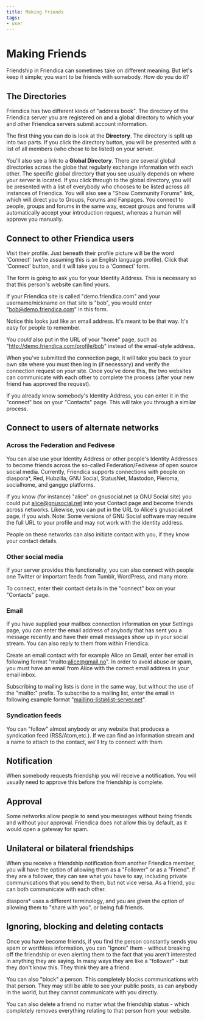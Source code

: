 ```yaml
---
title: Making friends
tags:
- user
---
```

# Making Friends

Friendship in Friendica can sometimes take on different meaning.
But let's keep it simple; you want to be friends with somebody.
How do you do it?

## The Directories

Friendica has two different kinds of "address book".
The directory of the Friendica server you are registered on and a global directory to which your and other Friendica servers submit account information.

The first thing you can do is look at the **Directory**.
The directory is split up into two parts.
If you click the directory button, you will be presented with a list of all members (who chose to be listed) on your server.

You'll also see a link to a **Global Directory**.
There are several global directories across the globe that regularly exchange information with each other.
The specific global directory that you see usually depends on where your server is located.
If you click through to the global directory, you will be presented with a list of everybody who chooses to be listed across all instances of Friendica.
You will also see a "Show Community Forums" link, which will direct you to Groups, Forums and Fanpages.
You connect to people, groups and forums in the same way, except groups and forums will automatically accept your introduction request, whereas a human will approve you manually.

## Connect to other Friendica users

Visit their profile.
Just beneath their profile picture will be the word 'Connect' (we're assuming this is an English language profile).
Click that 'Connect' button, and it will take you to a 'Connect' form.

The form is going to ask you for your Identity Address.
This is necessary so that this person's website can find yours. 

If your Friendica site is called "demo.friendica.com" and your username/nickname on that site is "bob", you would enter "bob@demo.friendica.com" in this form. 

Notice this looks just like an email address.
It's meant to be that way.
It's easy for people to remember.

You *could* also put in the URL of your "home" page, such as "http://demo.friendica.com/profile/bob" instead of the email-style address.

When you've submitted the connection page, it will take you back to your own site where you must then log in (if necessary) and verify the connection request on *your* site.
Once you've done this, the two websites can communicate with each other to complete the process (after your new friend has approved the request). 

If you already know somebody's Identity Address, you can enter it in the "connect" box on your "Contacts" page.
This will take you through a similar process.


## Connect to users of alternate networks

### Across the Federation and Fedivese

You can also use your Identity Address or other people's Identity Addresses to become friends across the so-called Federation/Fedivese of open source social media.
Currently, Friendica supports connections with people on diaspora*, Red, Hubzilla, GNU Social, StatusNet, Mastodon, Pleroma, socialhome, and ganggo platforms.

If you know (for instance) "alice" on gnusocial.net (a GNU Social site) you could put alice@gnusocial.net into your Contact page and become friends across networks.
Likewise, you can put in the URL to Alice's gnusocial.net page, if you wish.
Note: Some versions of GNU Social software may require the full URL to your profile and may not work with the identity address.

People on these networks can also initiate contact with you, if they know your contact details.

### Other social media

If your server provides this functionality, you can also connect with people one
Twitter or important feeds from Tumblr, WordPress, and many more.

To connect, enter their contact details in the "connect" box on your "Contacts" page.

### Email

If you have supplied your mailbox connection information on your Settings page, you can enter the email address of anybody that has sent you a message recently and have their email messages show up in your social stream.
You can also reply to them from within Friendica.  

Create an email contact with for example Alice on Gmail, enter her email in following format "mailto:alice@gmail.no".
In order to avoid abuse or spam, you must have an email from Alice with the correct email address in your email inbox.

Subscribing to mailing lists is done in the same way, but without the use of the "mailto:" prefix.
To subscribe to a mailing list, enter the email in following example format "mailling-list@list-server.net".

### Syndication feeds

You can "follow" almost anybody or any website that produces a syndication feed (RSS/Atom,etc.).
If we can find an information stream and a name to attach to the contact, we'll try to connect with them. 

## Notification

When somebody requests friendship you will receive a notification.
You will usually need to approve this before the friendship is complete.

## Approval

Some networks allow people to send you messages without being friends and without your approval.
Friendica does not allow this by default, as it would open a gateway for spam. 

## Unilateral or bilateral friendships

When you receive a friendship notification from another Friendica member, you will have the option of allowing them as a "Follower" or as a "Friend".
If they are a follower, they can see what you have to say, including private communications that you send to them, but not vice versa.
As a friend, you can both communicate with each other. 

diaspora* uses a different terminology, and you are given the option of allowing them to "share with you", or being full friends. 

## Ignoring, blocking and deleting contacts

Once you have become friends, if you find the person constantly sends you spam or worthless information, you can "Ignore" them - without breaking off the friendship or even alerting them to the fact that you aren't interested in anything they are saying.
In many ways they are like a "follower" - but they don't know this.
They think they are a friend. 

You can also "block" a person.
This completely blocks communications with that person.
They may still be able to see your public posts, as can anybody in the world, but they cannot communicate with you directly. 

You can also delete a friend no matter what the friendship status - which completely removes everything relating to that person from your website.
